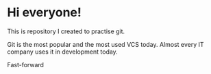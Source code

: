 # Hi everyone!

This is repository I created to practise git.

Git is the most popular and the most used VCS today. Almost every IT company uses it in development today.

Fast-forward
